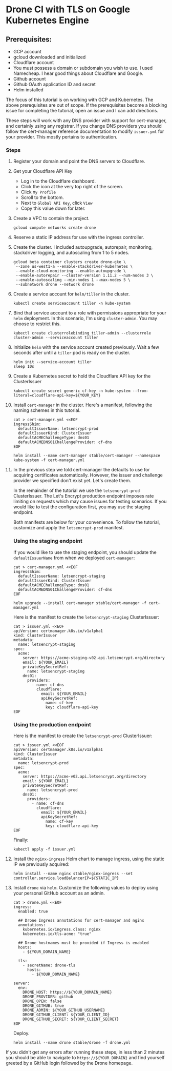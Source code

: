 # Drone CI with TLS on Google Kubernetes Engine

## Prerequisites:
- GCP account
- gcloud downloaded and initialized
- Cloudflare account
- You must possess a domain or subdomain you wish to use. I used Namecheap. I hear good things about Cloudflare and Google.
- Github account
- Github OAuth application ID and secret
- Helm installed

The focus of this tutorial is on working with GCP and Kubernetes. The above prerequisites are out of scope. If the prerequisites become a blocking issue for completing the tutorial, open an issue and I can add directions.

These steps will work with any DNS provider with support for cert-manager, and certainly using any registrar. If you change DNS providers you should follow the cert-manager reference documentation to modify `issuer.yml` for your provider. This mostly pertains to authentication.

### Steps
1. Register your domain and point the DNS servers to Cloudflare.
2. Get your Cloudflare API Key
   - Log in to the Cloudflare dashboard.
   - Click the icon at the very top right of the screen.
   - Click `My Profile`
   - Scroll to the bottom.
   - Next to `Global API Key`, click `View`
   - Copy this value down for later.
3. Create a VPC to contain the project.
   ```
   gcloud compute networks create drone
   ```
4. Reserve a static IP address for use with the ingress controller.
5. Create the cluster. I included autoupgrade, autorepair, monitoring, stackdriver logging, and autoscaling from 1 to 5 nodes.
   ```
   gcloud beta container clusters create drone-gke \
    --zone us-west1-a --enable-stackdriver-kubernetes \
    --enable-cloud-monitoring --enable-autoupgrade \
    --enable-autorepair --cluster-version 1.11.2 --num-nodes 3 \
    --enable-autoscaling --min-nodes 1 --max-nodes 5 \
    --subnetwork drone --network drone
   ```
6. Create a service account for `helm/tiller` in the cluster.
   ```
   kubectl create serviceaccount tiller -n kube-system
   ```
7. Bind that service account to a role with permissions appropriate for your `helm` deployment. In this scenario, I'm using `cluster-admin`. You may choose to restrict this.
   ```
   kubectl create clusterrolebinding tiller-admin --clusterrole cluster-admin --serviceaccount tiller
   ```
8. Initialize `helm` with the service account created previously. Wait a few seconds after until a `tiller` pod is ready on the cluster.
   ```
   helm init --service-account tiller
   sleep 10s
   ```
9. Create a Kubernetes secret to hold the Cloudflare API key for the ClusterIssuer
   ```
   kubectl create secret generic cf-key -n kube-system --from-literal=cloudflare-api-key=${YOUR_KEY}
   ```
10. Install `cert-manager` in the cluster. Here's a manifest, following the naming schemes in this tutorial.
    ```
    cat > cert-manager.yml <<EOF
    ingressShim:
      defaultIssuerName: letsencrypt-prod
      defaultIssuerKind: ClusterIssuer
      defaultACMEChallengeType: dns01
      defaultACMEDNS01ChallengeProvider: cf-dns
    EOF

    helm install --name cert-manager stable/cert-manager --namespace kube-system -f cert-manager.yml
    ```
11. In the previous step we told cert-manager the defaults to use for acquiring certificates automatically. However, the issuer and challenge provider we specified don't exist yet.  Let's create them.

    In the remainder of the tutorial we use the `letsencrypt-prod` ClusterIssuer. The Let's Encrypt production endpoint imposes rate limiting on requests which may cause issues for testing scenarios. If you would like to test the configuration first, you may use the staging endpoint.

    Both manifests are below for your convenience. To follow the tutorial, customize and apply the `letsencrypt-prod` manifest.

    ### Using the staging endpoint
    If you would like to use the staging endpoint, you should update the `defaultIssuerName` from when we deployed `cert-manager`:
    ```
    cat > cert-manager.yml <<EOF
    ingressShim:
      defaultIssuerName: letsencrypt-staging
      defaultIssuerKind: ClusterIssuer
      defaultACMEChallengeType: dns01
      defaultACMEDNS01ChallengeProvider: cf-dns
    EOF
    ```
    ```
    helm upgrade --install cert-manager stable/cert-manager -f cert-manager.yml
    ```
    Here is the manifest to create the `letsencrypt-staging` ClusterIssuer:

    ```
    cat > issuer.yml <<EOF
    apiVersion: certmanager.k8s.io/v1alpha1
    kind: ClusterIssuer
    metadata:
      name: letsencrypt-staging
    spec:
      acme:
        server: https://acme-staging-v02.api.letsencrypt.org/directory
        email: ${YOUR_EMAIL}
        privateKeySecretRef:
          name: letsencrypt-staging
        dns01:
          providers:
            - name: cf-dns
              cloudflare:
                email: ${YOUR_EMAIL}
                apiKeySecretRef:
                  name: cf-key
                  key: cloudflare-api-key
    EOF
    ```

    ### Using the production endpoint
    Here is the manifest to create the `letsencrypt-prod` ClusterIssuer:
    ```
    cat > issuer.yml <<EOF
    apiVersion: certmanager.k8s.io/v1alpha1
    kind: ClusterIssuer
    metadata:
      name: letsencrypt-prod
    spec:
      acme:
        server: https://acme-v02.api.letsencrypt.org/directory
        email: ${YOUR_EMAIL}
        privateKeySecretRef:
          name: letsencrypt-prod
        dns01:
          providers:
            - name: cf-dns
              cloudflare:
                email: ${YOUR_EMAIL}
                apiKeySecretRef:
                  name: cf-key
                  key: cloudflare-api-key
    EOF
    ```
    Finally:
    ```
    kubectl apply -f issuer.yml
    ```
12. Install the `nginx-ingress` Helm chart to manage ingress, using the static IP we previously acquired:
    ```
    helm install --name nginx stable/nginx-ingress --set controller.service.loadBalancerIP=${STATIC_IP}
    ```

12. Install `drone` via `helm`. Customize the following values to deploy using your personal GitHub account as an admin.
    ```
    cat > drone.yml <<EOF
    ingress:
      enabled: true

      ## Drone Ingress annotations for cert-manager and nginx
      annotations:
        kubernetes.io/ingress.class: nginx
        kubernetes.io/tls-acme: "true"

      ## Drone hostnames must be provided if Ingress is enabled
      hosts:
        - ${YOUR_DOMAIN_NAME}

      tls:
        - secretName: drone-tls
          hosts:
            - ${YOUR_DOMAIN_NAME}

    server:
      env:
        DRONE_HOST: https://${YOUR_DOMAIN_NAME}
        DRONE_PROVIDER: github
        DRONE_OPEN: false
        DRONE_GITHUB: true
        DRONE_ADMIN: ${YOUR_GITHUB_USERNAME}
        DRONE_GITHUB_CLIENT: ${YOUR_CLIENT_ID}
        DRONE_GITHUB_SECRET: ${YOUR_CLIENT_SECRET}
    EOF
    ```
    Deploy.
    ```
    helm install --name drone stable/drone -f drone.yml
    ```

If you didn't get any errors after running these steps, in less than 2 minutes you should be able to navigate to `https://${YOUR_DOMAIN}` and find yourself greeted by a GitHub login followed by the Drone homepage.
